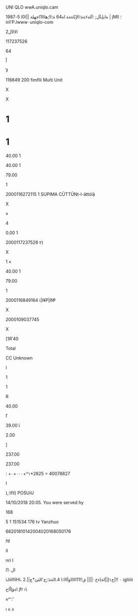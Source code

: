 UNI
QLO
wwA.uniqlo.cam

ةابإبآل;
 ؛آلة۶ةة؛الإبًاةةة
اة64
ة؛ا!;هااا1اجهلة
||ا0ا
5-1987
|
jMll
؛
iril'P،lwww٠uniqlo-com

2الالآل

117237526

64

اً

لآ

116849
200
fimflii
Multi  Unit

X

X

#  1

#  1

40.00  1

40.00  1

79.00

1

2000116272115
 1
SUPIMA  CŨTTŨNt-l-âttóỉậ

X

»

4

0.00  1

2000117237526
٢)

X

1  «

40.00  1

79.00

1

2000116849164
ί|Ι¥Ρ|Ι№

X

2000109037745

X

[1Я'40

Total

CC  Unknown

I

1

1

R

40.00

 ًا

39.00  ϊ

2.00

]

237.00

237.00

:  +١^*+٠*٠٠+٠*2825
=  40078827

I

),؛ifil)  POSUiU

14/10/2018  20:05.
You  were  served  hy

168

5 1 151534 176
tv  Yanzhuo

66201810142004020168050176

řtl

iI

nri  ا

ال1٠ا

iJiiifilHi،
2.||٠
 !!|ج١إ||اة(ءخ٠||||
ق!!11اااااؤأااا:ا
4.ااةة؛;ج'الئئ*ج
igliiiii

اةؤإاًاح
jfr
เ\

ค^':'

เ
แ
ล
